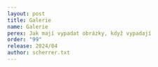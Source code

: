```yaml
---
layout: post
title: Galerie
name: Galerie
perex: Jak mají vypadat obrázky, když vypadají
order: "99"
release: 2024/04
author: scherrer.txt
---
```


<div class="gallery-container">
  <div class="gallery-single" style="background-image: url('https://images.unsplash.com/photo-1711055549187-fdbdf3dd090a');"></div>
  <div class="gallery-single" style="background-image: url('https://images.unsplash.com/photo-1703622603380-83dbd6e182ec');"></div>
  <div class="gallery-single" style="background-image: url('https://images.unsplash.com/photo-1711374630104-dca6e0149245');"></div>
  <div class="gallery-single" style="background-image: url('https://plus.unsplash.com/premium_photo-1711051475067-a34c5d9bd734');"></div>
</div>